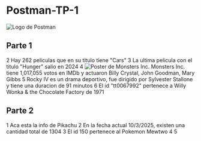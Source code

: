 # Postman-TP-1
![Logo de Postman](https://external-content.duckduckgo.com/iu/?u=https%3A%2F%2Fcdn.freelogovectors.net%2Fwp-content%2Fuploads%2F2020%2F12%2Fpostman-logo.png&f=1&nofb=1&ipt=0d1ea55f64e14ba1c9420fe57c6e6af2c87566559ccd596be2fa1554b606cca4&ipo=images)
## Parte 1
2 Hay 262 peliculas que en su titulo tiene "Cars"
3 La ultima pelicula con el titulo "Hunger" salio en 2024
4 ![Poster de Monsters Inc.](https://m.media-amazon.com/images/M/MV5BMTY1NTI0ODUyOF5BMl5BanBnXkFtZTgwNTEyNjQ0MDE@._V1_SX300.jpg)
Monsters Inc. tiene 1,017,055 votos en IMDb y actuaron Billy Crystal, John Goodman, Mary Gibbs
5 Rocky IV es un drama deportivo, fue dirigido por Sylvester Stallone y tiene una duracion de 91 minutos
6 El id "tt0067992" pertenece a Willy Wonka & the Chocolate Factory de 1971

## Parte 2
1 Aca esta la info de Pikachu
2 En la fecha actual 10/3/2025, existen una cantidad total de 1304
3 El id 150 pertenece al Pokemon Mewtwo
4 
5 
